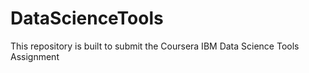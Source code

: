 # DataScienceTools
This repository is built to submit the Coursera IBM Data Science Tools Assignment
